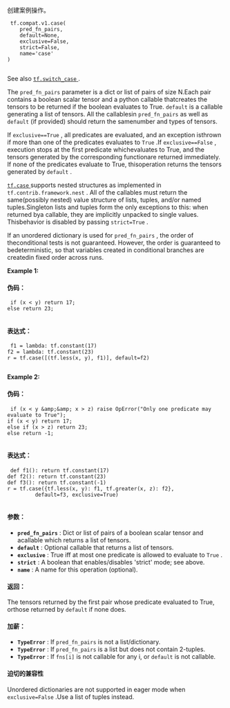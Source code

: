 创建案例操作。

```
 tf.compat.v1.case(
    pred_fn_pairs,
    default=None,
    exclusive=False,
    strict=False,
    name='case'
)
 
```

See also [ `tf.switch_case` ](https://tensorflow.google.cn/api_docs/python/tf/switch_case).

The  `pred_fn_pairs`  parameter is a dict or list of pairs of size N.Each pair contains a boolean scalar tensor and a python callable thatcreates the tensors to be returned if the boolean evaluates to True. `default`  is a callable generating a list of tensors. All the callablesin  `pred_fn_pairs`  as well as  `default`  (if provided) should return the samenumber and types of tensors.

If  `exclusive==True` , all predicates are evaluated, and an exception isthrown if more than one of the predicates evaluates to  `True` .If  `exclusive==False` , execution stops at the first predicate whichevaluates to True, and the tensors generated by the corresponding functionare returned immediately. If none of the predicates evaluate to True, thisoperation returns the tensors generated by  `default` .

[ `tf.case` ](https://tensorflow.google.cn/api_docs/python/tf/case) supports nested structures as implemented in `tf.contrib.framework.nest` . All of the callables must return the same(possibly nested) value structure of lists, tuples, and/or named tuples.Singleton lists and tuples form the only exceptions to this: when returned bya callable, they are implicitly unpacked to single values. Thisbehavior is disabled by passing  `strict=True` .

If an unordered dictionary is used for  `pred_fn_pairs` , the order of theconditional tests is not guaranteed. However, the order is guaranteed to bedeterministic, so that variables created in conditional branches are createdin fixed order across runs.

**Example 1:** 

#### 伪码：


```
 if (x < y) return 17;
else return 23;
 
```

#### 表达式：


```
 f1 = lambda: tf.constant(17)
f2 = lambda: tf.constant(23)
r = tf.case([(tf.less(x, y), f1)], default=f2)
 
```

**Example 2:** 

#### 伪码：


```
 if (x < y &amp;&amp; x > z) raise OpError("Only one predicate may evaluate to True");
if (x < y) return 17;
else if (x > z) return 23;
else return -1;
 
```

#### 表达式：


```
 def f1(): return tf.constant(17)
def f2(): return tf.constant(23)
def f3(): return tf.constant(-1)
r = tf.case({tf.less(x, y): f1, tf.greater(x, z): f2},
         default=f3, exclusive=True)
 
```

#### 参数：
- **`pred_fn_pairs`** : Dict or list of pairs of a boolean scalar tensor and acallable which returns a list of tensors.
- **`default`** : Optional callable that returns a list of tensors.
- **`exclusive`** : True iff at most one predicate is allowed to evaluate to  `True` .
- **`strict`** : A boolean that enables/disables 'strict' mode; see above.
- **`name`** : A name for this operation (optional).


#### 返回：
The tensors returned by the first pair whose predicate evaluated to True, orthose returned by  `default`  if none does.

#### 加薪：
- **`TypeError`** : If  `pred_fn_pairs`  is not a list/dictionary.
- **`TypeError`** : If  `pred_fn_pairs`  is a list but does not contain 2-tuples.
- **`TypeError`** : If  `fns[i]`  is not callable for any i, or  `default`  is not       callable.


#### 迫切的兼容性
Unordered dictionaries are not supported in eager mode when  `exclusive=False` .Use a list of tuples instead.

